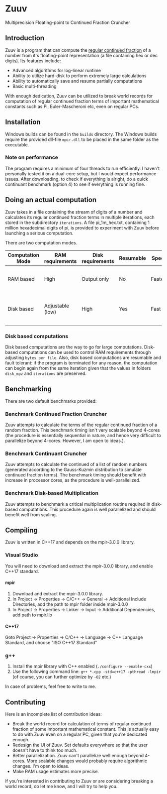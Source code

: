 # Zuuv
Multiprecision Floating-point to Continued Fraction Cruncher

## Introduction
Zuuv is a program that can compute the [regular continued fraction](https://en.wikipedia.org/wiki/Continued_fraction) of a number from it's floating-point representation (a file containing hex or dec digits). Its features include:
* Advanced algorithms for log-linear runtime
* Ability to utilize hard-disk to perform extremely large calculations
* Ability to automatically save and resume partially computations
* Basic multi-threading

With enough dedication, Zuuv can be utilized to break world records for computation of regular continued fraction terms of important mathematical constants such as Pi, Euler-Mascheroni etc, even on regular PCs.

## Installation
Windows builds can be found in the `builds` directory. The Windows builds require the provided dll-file `mpir.dll` to be placed in the same folder as the executable.
### Note on performance
The program requires a minimum of four threads to run efficiently. I haven't personally tested it on a dual-core setup, but I would expect performance issues.
After downloading, to check if everything is alright, do a quick continuant benchmark (option 4) to see if everything is running fine.

## Doing an actual computation
Zuuv takes in a file containing the stream of digits of a number and calculates its regular continued fraction terms in multiple iterations, each stored in the subdirectory `iterations`. A file pi_1m_hex.txt, containing 1 million hexadecimal digits of pi, is provided to experiment with Zuuv before launching a serious computation.

There are two computation modes.

| Computation Mode | RAM requirements | Disk requirements | Resumable |  Speed  | Comments |
| ---------------- | ---------------- | ----------------- | --------- | ------- | -------- |
|     RAM based    |       High       |    Output only    |     No    | Fastest | Use for small computations that can fit in RAM |
|    Disk based    | Adjustable (low) |       High        |    Yes    |   Fast  | Use for large computations that can't entirely be done in RAM |

### Disk based computations
Disk based computations are the way to go for large computations. Disk-based computations can be used to control RAM requirements through adjusting `bytes per file`. Also, disk based computations are resumable and fault tolerant: if the program is terminated for any reason, the computation can begin again from the same iteration given that the values in folders `disk_mpz` and `iterations` are preserved.

## Benchmarking
There are two default benchmarks provided:
### Benchmark Continued Fraction Cruncher
Zuuv attempts to calculate the terms of the regular continued fraction of a random fraction. This benchmark timing isn't very scalable beyond 4-cores (the procedure is essentially sequential in nature, and hence very difficult to parallelize beyond 4-cores. However, I am open to ideas.).
### Benchmark Continuant Cruncher
Zuuv attempts to calculate the continued of a list of random numbers (generated according to the Gauss-Kuzmin distribution to simulate continued fraction terms). The benchmark timing should benefit with increase in processor cores, as the procedure is well-parallelized.
### Benchmark Disk-based Multiplication
Zuuv attempts to benchmark a critical multiplication routine required in disk-based computations. This procedure again is well parallelized and should benefit well from scaling.

## Compiling
Zuuv is written in C++17 and depends on the mpir-3.0.0 library.
### Visual Studio
You will need to download and extract the mpir-3.0.0 library, and enable C++17 standard.
#### mpir
1. Download and extract the mpir-3.0.0 library.
2. In Project -> Properties -> C/C++ -> General -> Additional Include Directories, add the path to mpir folder inside mpir-3.0.0
3. In Project -> Properties -> Linker -> Input -> Additional Dependencies, add path to mpir.lib
#### C++17
Goto Project -> Properties -> C/C++ -> Language -> C++ Language Standard, and choose "ISO C++17 Standard"
### g++
1. Install the mpir library with C++ enabled (`./configure --enable-cxx`)
2. Use the following command line: `g++ *.cpp -std=c++17 -pthread -lmpir` (of course, you can further optimize by `-O2` etc.)

In case of problems, feel free to write to me.

## Contributing
Here is an incomplete list of contribution ideas:
* Break the world record for calculation of terms of regular continued fraction of some important mathematical constant. This is actually easy to do with Zuuv even on a regular PC, given that you're dedicated enough.
* Redesign the UI of Zuuv. Set defaults everywhere so that the user doesn't have to think too much.
* Better parallelization. Zuuv can't parallelize well enough beyond 4-cores. More scalable changes would probably require algorithmic changes. I'm open to ideas.
* Make RAM usage estimates more precise.

If you're interested in contributing to Zuuv or are considering breaking a world record, do let me know, and I will try to help you.
